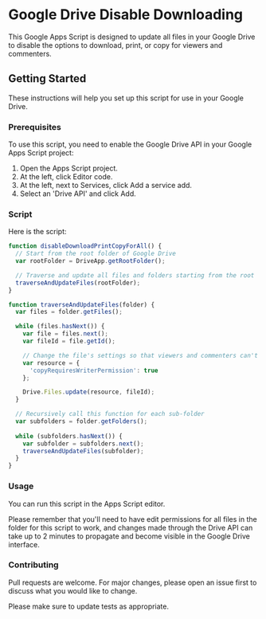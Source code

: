 # Google Drive Disable Downloading

This Google Apps Script is designed to update all files in your Google Drive to disable the options to download, print, or copy for viewers and commenters.

## Getting Started

These instructions will help you set up this script for use in your Google Drive.

### Prerequisites

To use this script, you need to enable the Google Drive API in your Google Apps Script project:

1. Open the Apps Script project.
2. At the left, click Editor code.
3. At the left, next to Services, click Add a service add.
4. Select an 'Drive API' and click Add.

### Script

Here is the script:

```javascript
function disableDownloadPrintCopyForAll() {
  // Start from the root folder of Google Drive
  var rootFolder = DriveApp.getRootFolder();

  // Traverse and update all files and folders starting from the root
  traverseAndUpdateFiles(rootFolder);
}

function traverseAndUpdateFiles(folder) {
  var files = folder.getFiles();

  while (files.hasNext()) {
    var file = files.next();
    var fileId = file.getId();

    // Change the file's settings so that viewers and commenters can't download, print, or copy
    var resource = {
      'copyRequiresWriterPermission': true
    };

    Drive.Files.update(resource, fileId);
  }

  // Recursively call this function for each sub-folder
  var subfolders = folder.getFolders();
  
  while (subfolders.hasNext()) {
    var subfolder = subfolders.next();
    traverseAndUpdateFiles(subfolder);
  }
}

```

### Usage
You can run this script in the Apps Script editor.

Please remember that you'll need to have edit permissions for all files in the folder for this script to work, and changes made through the Drive API can take up to 2 minutes to propagate and become visible in the Google Drive interface.

### Contributing
Pull requests are welcome. For major changes, please open an issue first to discuss what you would like to change.

Please make sure to update tests as appropriate.
